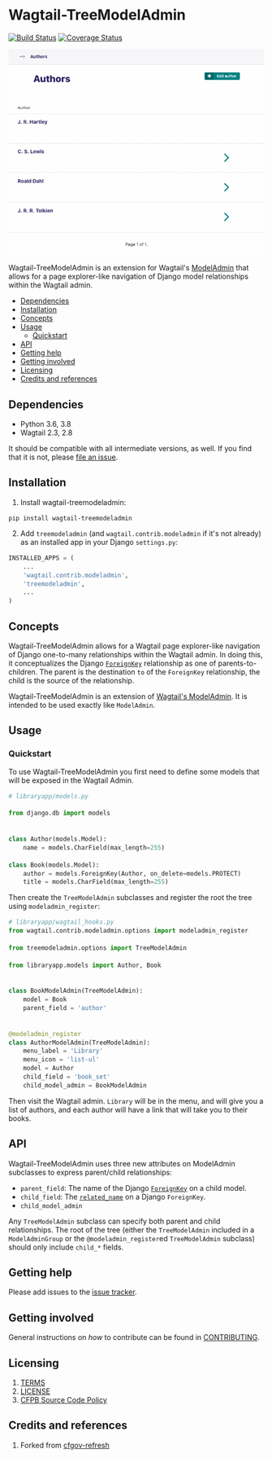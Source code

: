 # Wagtail-TreeModelAdmin

[![Build Status](https://travis-ci.org/cfpb/wagtail-treemodeladmin.svg?branch=master)](https://travis-ci.org/cfpb/wagtail-treemodeladmin)
[![Coverage Status](https://coveralls.io/repos/github/cfpb/wagtail-treemodeladmin/badge.svg?branch=master)](https://coveralls.io/github/cfpb/wagtail-treemodeladmin?branch=master)

![TreeModelAdmin illustration with the books and authors example below](treemodeladmin.gif)

Wagtail-TreeModelAdmin is an extension for Wagtail's [ModelAdmin](http://docs.wagtail.io/en/latest/reference/contrib/modeladmin/) that allows for a page explorer-like navigation of Django model relationships within the Wagtail admin.

- [Dependencies](#dependencies)
- [Installation](#installation)
- [Concepts](#concepts)
- [Usage](#usage)
    - [Quickstart](#quickstart)
- [API](#api)
- [Getting help](#getting-help)
- [Getting involved](#getting-involved)
- [Licensing](#licensing)
- [Credits and references](#credits-and-references)

## Dependencies

- Python 3.6, 3.8
- Wagtail 2.3, 2.8

It should be compatible with all intermediate versions, as well.
If you find that it is not, please [file an issue](https://github.com/cfpb/wagtail-treemodeladmin/issues/new).

## Installation

1. Install wagtail-treemodeladmin:

```shell
pip install wagtail-treemodeladmin
```

2. Add `treemodeladmin` (and `wagtail.contrib.modeladmin` if it's not already) as an installed app in your Django `settings.py`:

 ```python
 INSTALLED_APPS = (
     ...
     'wagtail.contrib.modeladmin',
     'treemodeladmin',
     ...
 )
```

## Concepts

Wagtail-TreeModelAdmin allows for a Wagtail page explorer-like navigation of Django one-to-many relationships within the Wagtail admin. In doing this, it conceptualizes the Django [`ForeignKey`](https://docs.djangoproject.com/en/2.0/ref/models/fields/#django.db.models.ForeignKey) relationship as one of parents-to-children. The parent is the destination `to` of the `ForeignKey` relationship, the child is the source of the relationship. 

Wagtail-TreeModelAdmin is an extension of [Wagtail's ModelAdmin](http://docs.wagtail.io/en/latest/reference/contrib/modeladmin/index.html). It is intended to be used exactly like `ModelAdmin`.

## Usage

### Quickstart

To use Wagtail-TreeModelAdmin you first need to define some models that will be exposed in the Wagtail Admin.

```python
# libraryapp/models.py

from django.db import models


class Author(models.Model):
    name = models.CharField(max_length=255)

class Book(models.Model):
    author = models.ForeignKey(Author, on_delete=models.PROTECT)
    title = models.CharField(max_length=255)
```

Then create the `TreeModelAdmin` subclasses and register the root the tree using `modeladmin_register`:

```python
# libraryapp/wagtail_hooks.py
from wagtail.contrib.modeladmin.options import modeladmin_register

from treemodeladmin.options import TreeModelAdmin

from libraryapp.models import Author, Book


class BookModelAdmin(TreeModelAdmin):
    model = Book
    parent_field = 'author'


@modeladmin_register
class AuthorModelAdmin(TreeModelAdmin):
    menu_label = 'Library'
    menu_icon = 'list-ul'
    model = Author
    child_field = 'book_set'
    child_model_admin = BookModelAdmin
```

Then visit the Wagtail admin. `Library` will be in the menu, and will give you a list of authors, and each author will have a link that will take you to their books.

## API

Wagtail-TreeModelAdmin uses three new attributes on ModelAdmin subclasses to express parent/child relationships:

- `parent_field`: The name of the Django [`ForeignKey`](https://docs.djangoproject.com/en/2.0/ref/models/fields/#django.db.models.ForeignKey) on a child model.
- `child_field`: The [`related_name`](https://docs.djangoproject.com/en/2.0/ref/models/fields/#django.db.models.ForeignKey.related_name) on a Django `ForeignKey`. 
- `child_model_admin`

Any `TreeModelAdmin` subclass can specify both parent and child relationships. The root of the tree (either the `TreeModelAdmin` included in a `ModelAdminGroup` or the `@modeladmin_register`ed `TreeModelAdmin` subclass) should only include `child_*` fields.

## Getting help

Please add issues to the [issue tracker](https://github.com/cfpb/wagtail-treemodeladmin/issues).

## Getting involved

General instructions on _how_ to contribute can be found in [CONTRIBUTING](CONTRIBUTING.md).

## Licensing

1. [TERMS](TERMS.md)
2. [LICENSE](LICENSE)
3. [CFPB Source Code Policy](https://github.com/cfpb/source-code-policy/)

## Credits and references

1. Forked from [cfgov-refresh](https://github.com/cfpb/cfgov-refresh)
